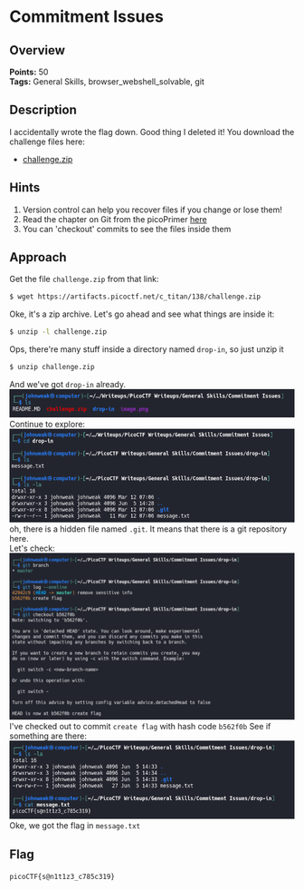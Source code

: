 # Commitment Issues

## Overview

**Points:** 50\
**Tags:** General Skills, browser_webshell_solvable, git

## Description

I accidentally wrote the flag down. Good thing I deleted it! You download the challenge files here:
- [challenge.zip](./challenge.zip)

## Hints

1. Version control can help you recover files if you change or lose them!
2. Read the chapter on Git from the picoPrimer [here](https://primer.picoctf.org/#_git_version_control)
3. You can 'checkout' commits to see the files inside them

## Approach

Get the file `challenge.zip` from that link:
```bash
$ wget https://artifacts.picoctf.net/c_titan/138/challenge.zip
```
Oke, it's a zip archive. Let's go ahead and see what things are inside it:
```bash
$ unzip -l challenge.zip
```
Ops, there're many stuff inside a directory named `drop-in`, so just unzip it 
```bash
$ unzip challenge.zip
```
And we've got `drop-in` already.
![alt text](image-1.png)
Continue to explore:
![alt text](image-2.png)
oh, there is a hidden file named `.git`. It means that there is a git repository here.\
Let's check:
![alt text](image-3.png)
I've checked out to commit `create flag` with hash code `b562f0b`
See if something are there:
![alt text](image-4.png)
Oke, we got the flag in `message.txt`

## Flag

`picoCTF{s@n1t1z3_c785c319}`

